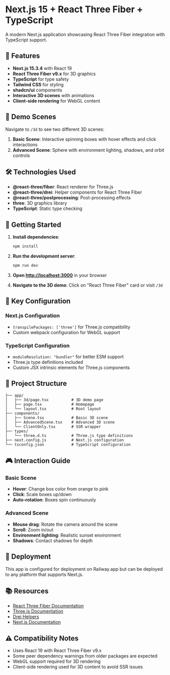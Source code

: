 # Next.js 15 + React Three Fiber + TypeScript

A modern Next.js application showcasing React Three Fiber integration with TypeScript support.

## 🚀 Features

- **Next.js 15.3.4** with React 19
- **React Three Fiber v9.x** for 3D graphics
- **TypeScript** for type safety
- **Tailwind CSS** for styling
- **shadcn/ui** components
- **Interactive 3D scenes** with animations
- **Client-side rendering** for WebGL content

## 🎯 Demo Scenes

Navigate to `/3d` to see two different 3D scenes:

1. **Basic Scene**: Interactive spinning boxes with hover effects and click interactions
2. **Advanced Scene**: Sphere with environment lighting, shadows, and orbit controls

## 🛠️ Technologies Used

- **@react-three/fiber**: React renderer for Three.js
- **@react-three/drei**: Helper components for React Three Fiber
- **@react-three/postprocessing**: Post-processing effects
- **three**: 3D graphics library
- **TypeScript**: Static type checking

## 🏃 Getting Started

1. **Install dependencies**:
   ```bash
   npm install
   ```

2. **Run the development server**:
   ```bash
   npm run dev
   ```

3. **Open [http://localhost:3000](http://localhost:3000)** in your browser

4. **Navigate to the 3D demo**: Click on "React Three Fiber" card or visit `/3d`

## 🔧 Key Configuration

### Next.js Configuration
- `transpilePackages: ['three']` for Three.js compatibility
- Custom webpack configuration for WebGL support

### TypeScript Configuration
- `moduleResolution: "bundler"` for better ESM support
- Three.js type definitions included
- Custom JSX intrinsic elements for Three.js components

## 📁 Project Structure

```
├── app/
│   ├── 3d/page.tsx          # 3D demo page
│   ├── page.tsx             # Homepage
│   └── layout.tsx           # Root layout
├── components/
│   ├── Scene.tsx            # Basic 3D scene
│   ├── AdvancedScene.tsx    # Advanced 3D scene
│   └── ClientOnly.tsx       # SSR wrapper
├── types/
│   └── three.d.ts           # Three.js type definitions
├── next.config.js           # Next.js configuration
└── tsconfig.json            # TypeScript configuration
```

## 🎮 Interaction Guide

### Basic Scene
- **Hover**: Change box color from orange to pink
- **Click**: Scale boxes up/down
- **Auto-rotation**: Boxes spin continuously

### Advanced Scene
- **Mouse drag**: Rotate the camera around the scene
- **Scroll**: Zoom in/out
- **Environment lighting**: Realistic sunset environment
- **Shadows**: Contact shadows for depth

## 🚀 Deployment

This app is configured for deployment on Railway.app but can be deployed to any platform that supports Next.js.

## 📚 Resources

- [React Three Fiber Documentation](https://r3f.docs.pmnd.rs/)
- [Three.js Documentation](https://threejs.org/docs/)
- [Drei Helpers](https://github.com/pmndrs/drei)
- [Next.js Documentation](https://nextjs.org/docs)

## ⚠️ Compatibility Notes

- Uses React 19 with React Three Fiber v9.x
- Some peer dependency warnings from older packages are expected
- WebGL support required for 3D rendering
- Client-side rendering used for 3D content to avoid SSR issues
